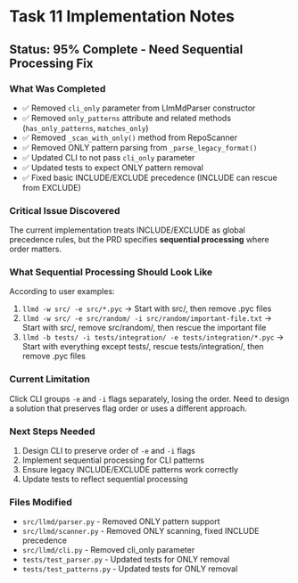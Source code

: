 # Task 11 Implementation Notes

## Status: 95% Complete - Need Sequential Processing Fix

### What Was Completed
- ✅ Removed `cli_only` parameter from LlmMdParser constructor 
- ✅ Removed `only_patterns` attribute and related methods (`has_only_patterns`, `matches_only`)
- ✅ Removed `_scan_with_only()` method from RepoScanner
- ✅ Removed ONLY pattern parsing from `_parse_legacy_format()`
- ✅ Updated CLI to not pass `cli_only` parameter
- ✅ Updated tests to expect ONLY pattern removal
- ✅ Fixed basic INCLUDE/EXCLUDE precedence (INCLUDE can rescue from EXCLUDE)

### Critical Issue Discovered
The current implementation treats INCLUDE/EXCLUDE as global precedence rules, but the PRD specifies **sequential processing** where order matters.

### What Sequential Processing Should Look Like
According to user examples:
1. `llmd -w src/ -e src/*.pyc` → Start with src/, then remove .pyc files
2. `llmd -w src/ -e src/random/ -i src/random/important-file.txt` → Start with src/, remove src/random/, then rescue the important file
3. `llmd -b tests/ -i tests/integration/ -e tests/integration/*.pyc` → Start with everything except tests/, rescue tests/integration/, then remove .pyc files

### Current Limitation
Click CLI groups `-e` and `-i` flags separately, losing the order. Need to design a solution that preserves flag order or uses a different approach.

### Next Steps Needed
1. Design CLI to preserve order of `-e` and `-i` flags
2. Implement sequential processing for CLI patterns
3. Ensure legacy INCLUDE/EXCLUDE patterns work correctly
4. Update tests to reflect sequential processing

### Files Modified
- `src/llmd/parser.py` - Removed ONLY pattern support
- `src/llmd/scanner.py` - Removed ONLY scanning, fixed INCLUDE precedence
- `src/llmd/cli.py` - Removed cli_only parameter
- `tests/test_parser.py` - Updated tests for ONLY removal
- `tests/test_patterns.py` - Updated tests for ONLY removal
